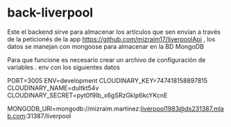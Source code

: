 # back-liverpool

Este el backend sirve para almacenar los artículos que sen envian a través de la peticionés de la app https://github.com/mizraim17/liverpoolApi , los datos se manejan con  mongoose para almacenar en la  BD MongoDB

Para que funcione es necesario crear un archivo de configuración de variables . env con los siguientes datos

PORT=3005
ENV=development
CLOUDINARY_KEY=747418158897815
CLOUDINARY_NAME=dultkt54v
CLOUDINARY_SECRET=pyt0f9Ib_x6gSRzGklp6kcYKcnE

MONGODB_URI=mongodb://mizraim.martinez:liverpool1983@ds231387.mlab.com:31387/liverpool
